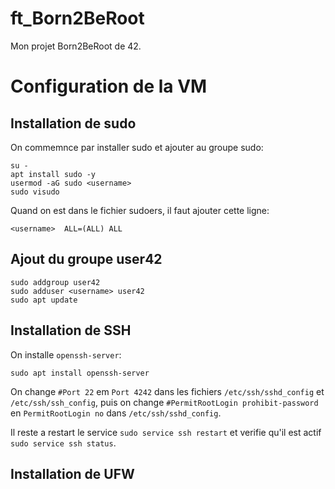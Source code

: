 # ft_Born2BeRoot
Mon projet Born2BeRoot de 42.

# Configuration de la VM
## Installation de sudo

On commemnce par installer sudo et ajouter <username>
au groupe sudo:

```console
su -
apt install sudo -y
usermod -aG sudo <username>
sudo visudo
```

Quand on est dans le fichier sudoers,
il faut ajouter cette ligne:

```
<username>	ALL=(ALL) ALL
```

## Ajout du groupe user42

```console
sudo addgroup user42
sudo adduser <username> user42
sudo apt update
```

## Installation de SSH

On installe `openssh-server`:

```console
sudo apt install openssh-server
```

On change `#Port 22` em `Port 4242` dans les fichiers `/etc/ssh/sshd_config` et `/etc/ssh/ssh_config`, puis on change `#PermitRootLogin prohibit-password` en `PermitRootLogin no` dans `/etc/ssh/sshd_config`.

Il reste a restart le service `sudo service ssh restart` et verifie qu'il est actif `sudo service ssh status`.

## Installation de UFW


